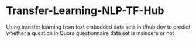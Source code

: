 # Transfer-Learning-NLP-TF-Hub
Using transfer learning from text embedded data sets in tfhub.dev to predict whether a question in Quora questionnaire data set is insincere or not
